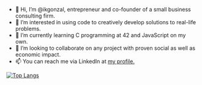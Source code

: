 - 👋 Hi, I’m @ikgonzal, entrepreneur and co-founder of a small business consulting firm. 
- 👀 I’m interested in using code to creatively develop solutions to real-life problems.
- 🌱 I’m currently learning C programming at 42 and JavaScript on my own.
- 💞️ I’m looking to collaborate on any project with proven social as well as economic impact.
- 📫 You can reach me via LinkedIn at <a href="https://www.linkedin.com/in/ikgonzal/ target=_blank"> my profile.</a>

[![Top Langs](https://github-readme-stats.vercel.app/api/top-langs/?username=iker-gonzalez&layout=compact)](https://github.com/anuraghazra/github-readme-stats)
